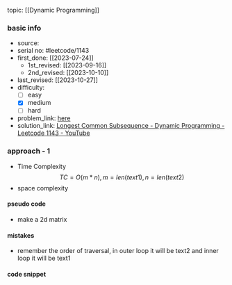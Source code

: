 topic: [[Dynamic Programming]]

### basic info
- source: 
- serial no: #leetcode/1143 
- first_done: [[2023-07-24]]
	- 1st_revised: [[2023-09-16]]
	- 2nd_revised: [[2023-10-10]]
- last_revised: [[2023-10-27]]
- difficulty:
	- [ ] easy
	- [x] medium
	- [ ] hard
- problem_link: [here](https://leetcode.com/problems/longest-common-subsequence/description/)
- solution_link: [Longest Common Subsequence - Dynamic Programming - Leetcode 1143 - YouTube](https://www.youtube.com/watch?v=Ua0GhsJSlWM)

### approach - 1
- Time Complexity $$TC = O(m*n), m=len(text1), n=len(text2)$$
- space complexity

#### pseudo code
- make a 2d matrix

#### mistakes
- remember the order of traversal, in outer loop it will be text2 and inner loop it will be text1
#### code snippet
```python

```
